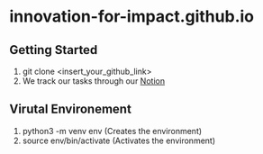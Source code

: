 # innovation-for-impact.github.io

## Getting Started 
1. git clone <insert_your_github_link>
2. We track our tasks through our [Notion](https://www.notion.so/Project-Management-Tasks-Projects-Planning-17705dd9263a80e29ab0f8acaefefcfe?pvs=4)


## Virutal Environement 
1. python3 -m venv env (Creates the environment)
2. source env/bin/activate (Activates the environment)